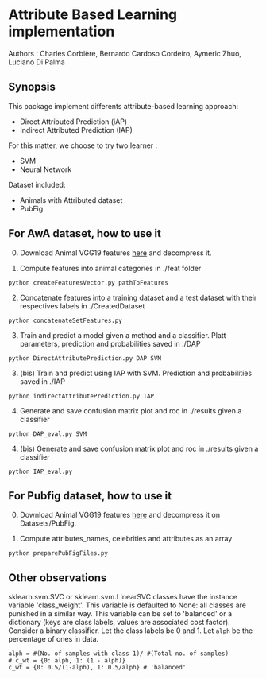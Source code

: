 # Attribute Based Learning implementation

Authors : Charles Corbière, Bernardo Cardoso Cordeiro, Aymeric Zhuo, Luciano Di Palma

## Synopsis

This package implement differents attribute-based learning approach:
- Direct Attributed Prediction (iAP)
- Indirect Attributed Prediction (IAP)

For this matter, we choose to try two learner :
- SVM
- Neural Network


Dataset included:
- Animals with Attributed dataset
- PubFig


## For AwA dataset, how to use it

0. Download Animal VGG19 features [here](http://www.ist.ac.at/~chl/AwA/AwA-features-vgg19.tar.bz2) and decompress it.

1. Compute features into animal categories in ./feat folder
```
python createFeaturesVector.py pathToFeatures
```
2. Concatenate features into a training dataset and a test dataset with their respectives labels in ./CreatedDataset
```
python concatenateSetFeatures.py
```
3. Train and predict a model given a method and a classifier. Platt parameters, prediction and probabilities saved in ./DAP
```
python DirectAttributePrediction.py DAP SVM
```
3. (bis) Train and predict using IAP with SVM. Prediction and probabilities saved in ./IAP
```
python indirectAttributePrediction.py IAP
```
4. Generate and save confusion matrix plot and roc in ./results given a classifier
```
python DAP_eval.py SVM
```
4. (bis) Generate and save confusion matrix plot and roc in ./results given a classifier
```
python IAP_eval.py
```

## For Pubfig dataset, how to use it

0. Download Animal VGG19 features [here](http://vision.seas.harvard.edu/pubfig83/pubfig83.v1.tgz) and decompress it on Datasets/PubFig.

1. Compute attributes_names, celebrities and attributes as an array
```
python preparePubFigFiles.py
```

## Other observations
sklearn.svm.SVC or sklearn.svm.LinearSVC classes have the instance variable 'class_weight'. 
This variable is defaulted to None: all classes are punished in a similar way. 
This variable can be set to 'balanced' or a dictionary (keys are class labels, values are associated cost factor). 
Consider a binary classifier. Let the class labels be 0 and 1. Let `alph` be the percentage of ones in data. 

```
alph = #(No. of samples with class 1)/ #(Total no. of samples)
# c_wt = {0: alph, 1: (1 - alph)}
c_wt = {0: 0.5/(1-alph), 1: 0.5/alph} # 'balanced'
```